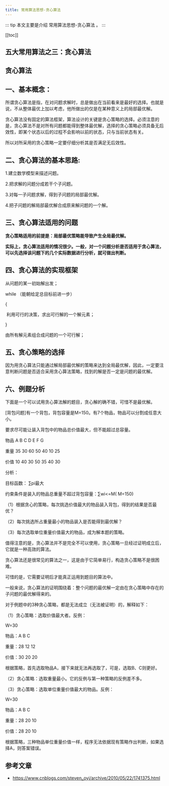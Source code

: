 ```yaml
---
title: 常用算法思想-贪心算法
---
```


::: tip
本文主要是介绍 常用算法思想-贪心算法 。
:::

[[toc]]

## 五大常用算法之三：贪心算法

## 贪心算法

## 一、基本概念：

   所谓贪心算法是指，在对问题求解时，总是做出在当前看来是最好的选择。也就是说，不从整体最优上加以考虑，他所做出的仅是在某种意义上的局部最优解。

   贪心算法没有固定的算法框架，算法设计的关键是贪心策略的选择。必须注意的是，贪心算法不是对所有问题都能得到整体最优解，选择的贪心策略必须具备无后效性，即某个状态以后的过程不会影响以前的状态，只与当前状态有关。

  所以对所采用的贪心策略一定要仔细分析其是否满足无后效性。

## 二、贪心算法的基本思路:

  1.建立数学模型来描述问题。

  2.把求解的问题分成若干个子问题。

  3.对每一子问题求解，得到子问题的局部最优解。

  4.把子问题的解局部最优解合成原来解问题的一个解。

## 三、贪心算法适用的问题

   **贪心策略适用的前提是：局部最优策略能导致产生全局最优解。**

  **实际上，贪心算法适用的情况很少。一般，对一个问题分析是否适用于贪心算法，可以先选择该问题下的几个实际数据进行分析，就可做出判断。**


## 四、贪心算法的实现框架

  从问题的某一初始解出发；

  while （能朝给定总目标前进一步）

  { 

​     利用可行的决策，求出可行解的一个解元素；

  }

  由所有解元素组合成问题的一个可行解；

 

## 五、贪心策略的选择

   因为用贪心算法只能通过解局部最优解的策略来达到全局最优解，因此，一定要注意判断问题是否适合采用贪心算法策略，找到的解是否一定是问题的最优解。

 

## 六、例题分析

  下面是一个可以试用贪心算法解的题目，贪心解的确不错，可惜不是最优解。

  [背包问题]有一个背包，背包容量是M=150。有7个物品，物品可以分割成任意大小。

  要求尽可能让装入背包中的物品总价值最大，但不能超过总容量。

  物品 A B C D E F G

  重量 35 30 60 50 40 10 25

  价值 10 40 30 50 35 40 30

  分析：

  目标函数： ∑pi最大

  约束条件是装入的物品总重量不超过背包容量：∑wi<=M( M=150)

  （1）根据贪心的策略，每次挑选价值最大的物品装入背包，得到的结果是否最优？

  （2）每次挑选所占重量最小的物品装入是否能得到最优解？

  （3）每次选取单位重量价值最大的物品，成为解本题的策略。

  值得注意的是，贪心算法并不是完全不可以使用，贪心策略一旦经过证明成立后，它就是一种高效的算法。

  贪心算法还是很常见的算法之一，这是由于它简单易行，构造贪心策略不是很困难。

  可惜的是，它需要证明后才能真正运用到题目的算法中。

  一般来说，贪心算法的证明围绕着：整个问题的最优解一定由在贪心策略中存在的子问题的最优解得来的。

  对于例题中的3种贪心策略，都是无法成立（无法被证明）的，解释如下：

  （1）贪心策略：选取价值最大者。反例：

  W=30

  物品：A B C

  重量：28 12 12

  价值：30 20 20

  根据策略，首先选取物品A，接下来就无法再选取了，可是，选取B、C则更好。

  （2）贪心策略：选取重量最小。它的反例与第一种策略的反例差不多。

  （3）贪心策略：选取单位重量价值最大的物品。反例：

  W=30

  物品：A B C

  重量：28 20 10

  价值：28 20 10

  根据策略，三种物品单位重量价值一样，程序无法依据现有策略作出判断，如果选择A，则答案错误。


## 参考文章
* https://www.cnblogs.com/steven_oyj/archive/2010/05/22/1741375.html